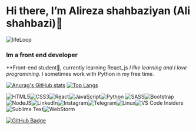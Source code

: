 # Hi there, I’m Alireza shahbaziyan (Ali shahbazi)👋
<img src="https://i.ibb.co/BNDctY7/lifeLoop.jpg" alt="lifeLoop" border="0"><br>
### Im a front end developer

**Front-end student🌱, currently learning React_js *I like learning and I love programming.* I sometimes work with Python in my free time.

[![Anurag's GitHub stats](https://github-readme-stats.vercel.app/api?username=Alireza-shahbaziyan&theme=github_dark)](https://github.com/Alireza-shahbaziyan)     [![Top Langs](https://github-readme-stats.vercel.app/api/top-langs/?username=Alireza-shahbaziyan&theme=github_dark)](https://github.com/Alireza-shahbaziyan)


![HTML5](https://img.shields.io/badge/html5-%23E34F26.svg?style=for-the-badge&logo=html5&logoColor=white)![CSS3](https://img.shields.io/badge/css3-%231572B6.svg?style=for-the-badge&logo=css3&logoColor=white)![React](https://img.shields.io/badge/react-%2320232a.svg?style=for-the-badge&logo=react&logoColor=%2361DAFB)![JavaScript](https://img.shields.io/badge/javascript-%23323330.svg?style=for-the-badge&logo=javascript&logoColor=%23F7DF1E)![Python](https://img.shields.io/badge/python-3670A0?style=for-the-badge&logo=python&logoColor=ffdd54)
![SASS](https://img.shields.io/badge/SASS-hotpink.svg?style=for-the-badge&logo=SASS&logoColor=white)![Bootstrap](https://img.shields.io/badge/bootstrap-%23563D7C.svg?style=for-the-badge&logo=bootstrap&logoColor=white)![NodeJS](https://img.shields.io/badge/node.js-6DA55F?style=for-the-badge&logo=node.js&logoColor=white)![LinkedIn](https://img.shields.io/badge/linkedin-%230077B5.svg?style=for-the-badge&logo=linkedin&logoColor=white)![Instagram](https://img.shields.io/badge/Instagram-%23E4405F.svg?style=for-the-badge&logo=Instagram&logoColor=white)![Telegram](https://img.shields.io/badge/Telegram-2CA5E0?style=for-the-badge&logo=telegram&logoColor=white)![Linux](https://img.shields.io/badge/Linux-FCC624?style=for-the-badge&logo=linux&logoColor=black)![VS Code Insiders](https://img.shields.io/badge/VS%20Code%20Insiders-35b393.svg?style=for-the-badge&logo=visual-studio-code&logoColor=white)![Sublime Text](https://img.shields.io/badge/sublime_text-%23575757.svg?style=for-the-badge&logo=sublime-text&logoColor=important)![WebStorm](https://img.shields.io/badge/webstorm-143?style=for-the-badge&logo=webstorm&logoColor=white&color=black)

<a href="https://github.com/rezarastegar2003?tab=followers"><img src="https://img.shields.io/github/followers/rezarastegar2003?label=Followers&style=social" alt="GitHub Badge"></a>
